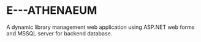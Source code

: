 # E---ATHENAEUM

A dynamic library management web application using ASP.NET web forms and MSSQL server for backend database.
